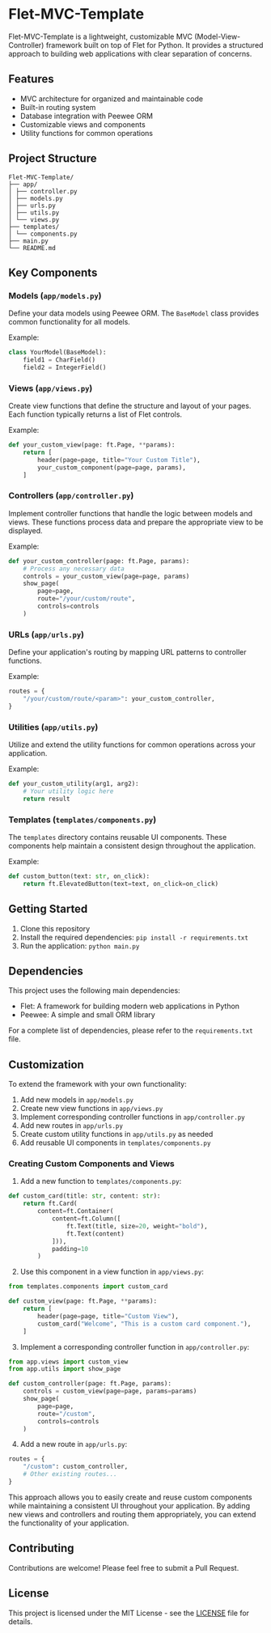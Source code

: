 # Flet-MVC-Template

Flet-MVC-Template is a lightweight, customizable MVC (Model-View-Controller) framework built on top of Flet for Python. It provides a structured approach to building web applications with clear separation of concerns.

## Features

- MVC architecture for organized and maintainable code
- Built-in routing system
- Database integration with Peewee ORM
- Customizable views and components
- Utility functions for common operations

## Project Structure
```
Flet-MVC-Template/
├── app/
│ ├── controller.py
│ ├── models.py
│ ├── urls.py
│ ├── utils.py
│ └── views.py
├── templates/
│ └── components.py
├── main.py
└── README.md
```

## Key Components

### Models (`app/models.py`)

Define your data models using Peewee ORM. The `BaseModel` class provides common functionality for all models.

Example:

```python
class YourModel(BaseModel):
    field1 = CharField()
    field2 = IntegerField()
```

### Views (`app/views.py`)

Create view functions that define the structure and layout of your pages. Each function typically returns a list of Flet controls.

Example:

```python
def your_custom_view(page: ft.Page, **params):
    return [
        header(page=page, title="Your Custom Title"),
        your_custom_component(page=page, params),
    ]
```

### Controllers (`app/controller.py`)

Implement controller functions that handle the logic between models and views. These functions process data and prepare the appropriate view to be displayed.

Example:

```python
def your_custom_controller(page: ft.Page, params):
    # Process any necessary data
    controls = your_custom_view(page=page, params)
    show_page(
        page=page,
        route="/your/custom/route",
        controls=controls
    )
```

### URLs (`app/urls.py`)

Define your application's routing by mapping URL patterns to controller functions.

Example:

```python
routes = {
    "/your/custom/route/<param>": your_custom_controller,
}
```

### Utilities (`app/utils.py`)

Utilize and extend the utility functions for common operations across your application.

Example:

```python
def your_custom_utility(arg1, arg2):
    # Your utility logic here
    return result
```

### Templates (`templates/components.py`)

The `templates` directory contains reusable UI components. These components help maintain a consistent design throughout the application.

Example:

```python
def custom_button(text: str, on_click):
    return ft.ElevatedButton(text=text, on_click=on_click)
```

## Getting Started

1. Clone this repository
2. Install the required dependencies: `pip install -r requirements.txt`
3. Run the application: `python main.py`

## Dependencies

This project uses the following main dependencies:

- Flet: A framework for building modern web applications in Python
- Peewee: A simple and small ORM library

For a complete list of dependencies, please refer to the `requirements.txt` file.

## Customization

To extend the framework with your own functionality:

1. Add new models in `app/models.py`
2. Create new view functions in `app/views.py`
3. Implement corresponding controller functions in `app/controller.py`
4. Add new routes in `app/urls.py`
5. Create custom utility functions in `app/utils.py` as needed
6. Add reusable UI components in `templates/components.py`

### Creating Custom Components and Views

1. Add a new function to `templates/components.py`:

```python
def custom_card(title: str, content: str):
    return ft.Card(
        content=ft.Container(
            content=ft.Column([
                ft.Text(title, size=20, weight="bold"),
                ft.Text(content)
            ])),
            padding=10
        )
```

2. Use this component in a view function in `app/views.py`:

```python
from templates.components import custom_card

def custom_view(page: ft.Page, **params):
    return [
        header(page=page, title="Custom View"),
        custom_card("Welcome", "This is a custom card component."),
    ]
```

3. Implement a corresponding controller function in `app/controller.py`:

```python
from app.views import custom_view
from app.utils import show_page

def custom_controller(page: ft.Page, params):
    controls = custom_view(page=page, params=params)
    show_page(
        page=page,
        route="/custom",
        controls=controls
    )
```


4. Add a new route in `app/urls.py`:

```python
routes = {
    "/custom": custom_controller,
    # Other existing routes...
}
```

This approach allows you to easily create and reuse custom components while maintaining a consistent UI throughout your application. By adding new views and controllers and routing them appropriately, you can extend the functionality of your application.


## Contributing

Contributions are welcome! Please feel free to submit a Pull Request.

## License

This project is licensed under the MIT License - see the [LICENSE](LICENSE) file for details.